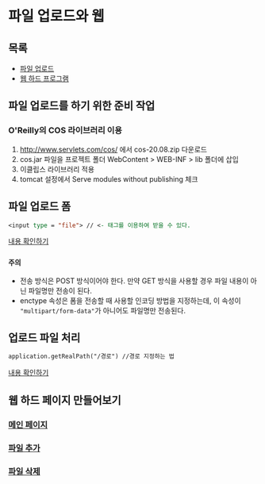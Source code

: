 # 파일 업로드와 웹
## 목록
+ [파일 업로드](#파일-업로드를-하기-위한-준비-작업)
+ [웹 하드 프로그램](#웹-하드-페이지-만들어보기)



## 파일 업로드를 하기 위한 준비 작업
### O'Reilly의 COS 라이브러리 이용
1. http://www.servlets.com/cos/ 에서 cos-20.08.zip 다운로드
2. cos.jar 파일을 프로젝트 폴더 WebContent > WEB-INF > lib 폴더에 삽입
3. 이클립스 라이브러리 적용
4. tomcat 설정에서 Serve modules without publishing 체크

## 파일 업로드 폼
```jsp
<input type = "file"> // <- 태그를 이용하여 받을 수 있다.
```
[내용 확인하기](https://github.com/wnsgudchl0302/TIL/blob/master/Jsp/JSPPratice/WebContent/Chap07/7-1.html)
### `주의`
- 전송 방식은 POST 방식이어야 한다. 만약 GET 방식을 사용할 경우 파일 내용이 아닌 파일명만 전송이 된다.
- enctype 속성은 폼을 전송할 때 사용할 인코딩 방법을 지정하는데, 이 속성이 `"multipart/form-data"`가 아니어도 파일명만 전송된다.

## 업로드 파일 처리
```jsp
application.getRealPath("/경로") //경로 지정하는 법
```
[내용 확인하기](https://github.com/wnsgudchl0302/TIL/blob/master/Jsp/JSPPratice/WebContent/Chap07/7-2.jsp)

## 웹 하드 페이지 만들어보기

### [메인 페이지](https://github.com/wnsgudchl0302/TIL/blob/master/Jsp/JSPPratice/WebContent/Chap07/webhard.jsp)
### [파일 추가](https://github.com/wnsgudchl0302/TIL/blob/master/Jsp/JSPPratice/WebContent/Chap07/add_file.jsp)
### [파일 삭제](https://github.com/wnsgudchl0302/TIL/blob/master/Jsp/JSPPratice/WebContent/Chap07/del_file.jsp)
